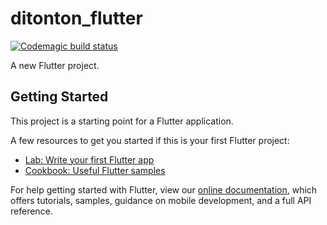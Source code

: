 # ditonton_flutter
[![Codemagic build status](https://api.codemagic.io/apps/63109f4c2923d8438f5e4069/default-workflow/status_badge.svg)](https://codemagic.io/apps/63109f4c2923d8438f5e4068/default-workflow/latest_build)

A new Flutter project.

## Getting Started

This project is a starting point for a Flutter application.

A few resources to get you started if this is your first Flutter project:

- [Lab: Write your first Flutter app](https://flutter.dev/docs/get-started/codelab)
- [Cookbook: Useful Flutter samples](https://flutter.dev/docs/cookbook)

For help getting started with Flutter, view our
[online documentation](https://flutter.dev/docs), which offers tutorials,
samples, guidance on mobile development, and a full API reference.